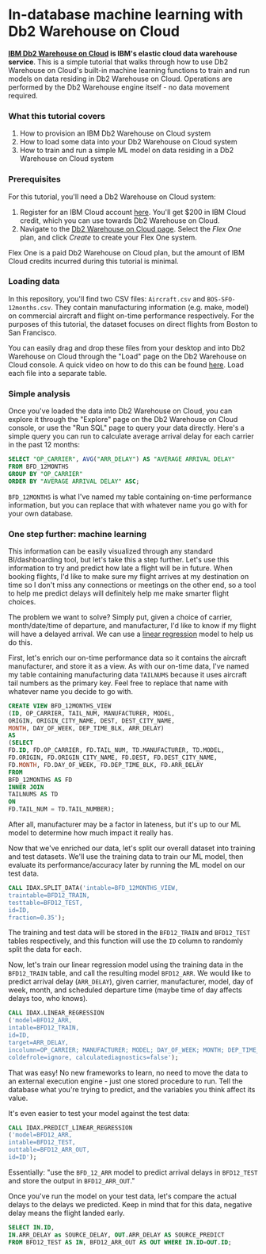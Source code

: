 # In-database machine learning with Db2 Warehouse on Cloud

**[IBM Db2 Warehouse on Cloud](https://www.ibm.com/cloud/db2-warehouse-on-cloud)
is IBM's elastic cloud data warehouse service**.  This is a simple tutorial that
walks through how to use Db2 Warehouse on Cloud's built-in machine learning
functions to train and run models on data residing in Db2 Warehouse on Cloud.
Operations are performed by the Db2 Warehouse engine itself - no data movement
required.

### What this tutorial covers

1. How to provision an IBM Db2 Warehouse on Cloud system
2. How to load some data into your Db2 Warehouse on Cloud system
3. How to train and run a simple ML model on data residing in a Db2 Warehouse on
Cloud system

### Prerequisites

For this tutorial, you'll need a Db2 Warehouse on Cloud system:
 
1. Register for an IBM Cloud account
[here](https://cloud.ibm.com/registration?target=%2Fcatalog%2Fservices%2Fdb2-warehouse).
You'll get $200 in IBM Cloud credit, which you can use towards Db2 Warehouse on
Cloud.
2. Navigate to the [Db2 Warehouse on Cloud
page](https://cloud.ibm.com/catalog/services/db2-warehouse).  Select the  _Flex
One_ plan, and click _Create_ to create your Flex One system.

Flex One is a paid Db2 Warehouse on Cloud plan, but the amount of IBM Cloud
credits incurred during this tutorial is minimal.

### Loading data

In this repository, you'll find two CSV files: `Aircraft.csv` and
`BOS-SFO-12months.csv`.  They contain manufacturing information (e.g. make,
model) on commercial aircraft and flight on-time performance respectively.  For
the purposes of this tutorial, the dataset focuses on direct flights from Boston
to San Francisco.

You can easily drag and drop these files from your desktop and into Db2
Warehouse on Cloud through the "Load" page on the Db2 Warehouse on Cloud
console.  A quick video on how to do this can be found
[here](https://www.youtube.com/watch?v=AwiHZNaGkoA).  Load each file into
a separate table.

### Simple analysis

Once you've loaded the data into Db2 Warehouse on Cloud, you can explore it
through the "Explore" page on the Db2 Warehouse on Cloud console, or use the
"Run SQL" page to query your data directly.  Here's a simple query you can run
to calculate average arrival delay for each carrier in the past 12 months:

```sql
SELECT "OP_CARRIER", AVG("ARR_DELAY") AS "AVERAGE ARRIVAL DELAY"
FROM BFD_12MONTHS
GROUP BY "OP_CARRIER"
ORDER BY "AVERAGE ARRIVAL DELAY" ASC;
```

`BFD_12MONTHS` is what I've named my table containing on-time performance
information, but you can replace that with whatever name you go with for your
own database.

### One step further: machine learning

This information can be easily visualized through any standard BI/dashboarding
tool, but let's take this a step further.  Let's use this information to try and
predict how late a flight will be in future.  When booking flights, I'd like to
make sure my flight arrives at my destination on time so I don't miss any
connections or meetings on the other end, so a tool to help me predict delays
will definitely help me make smarter flight choices.

The problem we want to solve?  Simply put, given a choice of carrier, month/date/time
of departure, and manufacturer, I'd like to know if my flight will have a
delayed arrival.  We can use a [linear
regression](https://en.wikipedia.org/wiki/Linear_regression) model to help us do
this.

First, let's enrich our on-time performance data so it contains the aircraft
manufacturer, and store it as a view.  As with our on-time data, I've named my
table containing manufacturing data `TAILNUMS` because it uses aircraft tail
numbers as the primary key.  Feel free to replace that name with whatever name
you decide to go with.

```sql
CREATE VIEW BFD_12MONTHS_VIEW
(ID, OP_CARRIER, TAIL_NUM, MANUFACTURER, MODEL,
ORIGIN, ORIGIN_CITY_NAME, DEST, DEST_CITY_NAME,
MONTH, DAY_OF_WEEK, DEP_TIME_BLK, ARR_DELAY)
AS
(SELECT
FD.ID, FD.OP_CARRIER, FD.TAIL_NUM, TD.MANUFACTURER, TD.MODEL,
FD.ORIGIN, FD.ORIGIN_CITY_NAME, FD.DEST, FD.DEST_CITY_NAME,
FD.MONTH, FD.DAY_OF_WEEK, FD.DEP_TIME_BLK, FD.ARR_DELAY
FROM
BFD_12MONTHS AS FD
INNER JOIN
TAILNUMS AS TD
ON
FD.TAIL_NUM = TD.TAIL_NUMBER);
```

After all, manufacturer may be a factor in lateness, but it's up to our ML model
to determine how much impact it really has.

Now that we've enriched our data, let's split our overall dataset into training
and test datasets.  We'll use the training data to train our ML model, then
evaluate its performance/accuracy later by running the ML model on our test
data.

```sql
CALL IDAX.SPLIT_DATA('intable=BFD_12MONTHS_VIEW,
traintable=BFD12_TRAIN,
testtable=BFD12_TEST,
id=ID,
fraction=0.35');
```

The training and test data will be stored in the `BFD12_TRAIN` and `BFD12_TEST`
tables respectively, and this function will use the `ID` column to randomly
split the data for each.

Now, let's train our linear regression model using the training data in the
`BFD12_TRAIN` table, and call the resulting model `BFD12_ARR`.  We would like to
predict arrival delay (`ARR_DELAY`), given carrier, manufacturer, model, day of
week, month, and scheduled departure time (maybe time of day affects delays
too, who knows).

```sql
CALL IDAX.LINEAR_REGRESSION
('model=BFD12_ARR,
intable=BFD12_TRAIN,
id=ID,
target=ARR_DELAY,
incolumn=OP_CARRIER; MANUFACTURER; MODEL; DAY_OF_WEEK; MONTH; DEP_TIME_BLK,
coldefrole=ignore, calculatediagnostics=false');
```

That was easy! No new frameworks to learn, no need to move the data to an
external execution engine - just one stored procedure to run.  Tell the database
what you're trying to predict, and the variables you think affect its value.

It's even easier to test your model against the test data:

```sql
CALL IDAX.PREDICT_LINEAR_REGRESSION
('model=BFD12_ARR,
intable=BFD12_TEST,
outtable=BFD12_ARR_OUT,
id=ID');
```

Essentially: "use the `BFD_12_ARR` model to predict arrival delays in
`BFD12_TEST` and store the output in `BFD12_ARR_OUT`."

Once you've run the model on your test data, let's compare the actual delays to
the delays we predicted.  Keep in mind that for this data, negative delay means
the flight landed early.

```sql
SELECT IN.ID,
IN.ARR_DELAY as SOURCE_DELAY, OUT.ARR_DELAY AS SOURCE_PREDICT
FROM BFD12_TEST AS IN, BFD12_ARR_OUT AS OUT WHERE IN.ID=OUT.ID;
```

